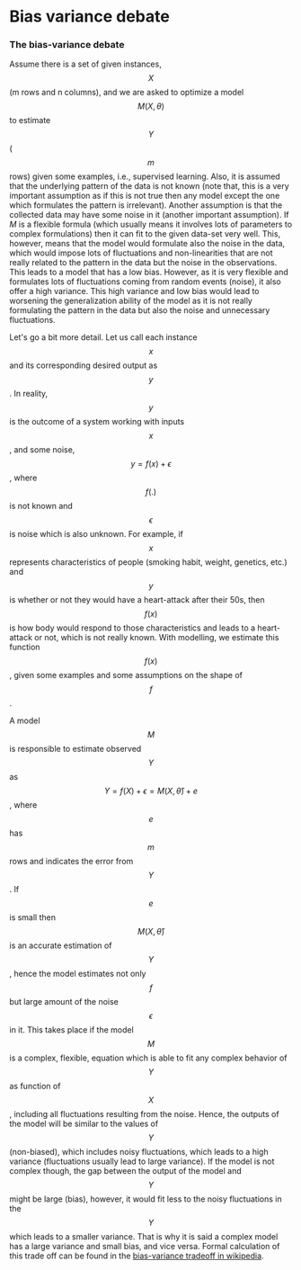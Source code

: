 # Bias variance debate

### The bias-variance debate  <a id="sec:biasVariance"></a>

Assume there is a set of given instances, $$X$$ \(m rows and n columns\), and we are asked to optimize a model $$M(X, \theta)$$ to estimate $$Y$$ \($$m$$ rows\) given some examples, i.e., supervised learning. Also, it is assumed that the underlying pattern of the data is not known \(note that, this is a very important assumption as if this is not true then any model except the one which formulates the pattern is irrelevant\). Another assumption is that the collected data may have some noise in it \(another important assumption\). If $M$ is a flexible formula \(which usually means it involves lots of parameters to complex formulations\) then it can fit to the given data-set very well. This, however, means that the model would formulate also the noise in the data, which would impose lots of fluctuations and non-linearities that are not really related to the pattern in the data but the noise in the observations. This leads to a model that has a low bias. However, as it is very flexible and formulates lots of fluctuations coming from random events \(noise\), it also offer a high variance. This high variance and low bias would lead to worsening the generalization ability of the model as it is not really formulating the pattern in the data but also the noise and unnecessary fluctuations.

Let's go a bit more detail. Let us call each instance $$x$$ and its corresponding desired output as $$y$$. In reality, $$y$$ is the outcome of a system working with inputs $$x$$, and some noise, $$y=f(x)+\epsilon$$, where $$f(.)$$ is not known and $$\epsilon$$ is noise which is also unknown. For example, if $$x$$ represents characteristics of people \(smoking habit, weight, genetics, etc.\) and $$y$$ is whether or not they would have a heart-attack after their 50s, then $$f(x)$$ is how body would respond to those characteristics and leads to a heart-attack or not, which is not really known. With modelling, we estimate this function $$f(x)$$, given some examples and some assumptions on the shape of $$f$$.

A model $$M$$ is responsible to estimate observed $$Y$$ as $$Y=f(X)+\epsilon=M(X, \hat{\theta})+e$$, where $$e$$ has $$m$$ rows and indicates the error from $$Y$$. If $$e$$ is small then $$M(X, \hat{\theta})$$ is an accurate estimation of $$Y$$, hence the model estimates not only $$f$$ but large amount of the noise $$\epsilon$$ in it. This takes place if the model $$M$$ is a complex, flexible, equation which is able to fit any complex behavior of $$Y$$ as function of $$X$$, including all fluctuations resulting from the noise. Hence, the outputs of the model will be similar to the values of $$Y$$ \(non-biased\), which includes noisy fluctuations, which leads to a high variance \(fluctuations usually lead to large variance\). If the model is not complex though, the gap between the output of the model and $$Y$$ might be large \(bias\), however, it would fit less to the noisy fluctuations in the $$Y$$ which leads to a smaller variance. That is why it is said a complex model has a large variance and small bias, and vice versa. Formal calculation of this trade off can be found in the [bias-variance tradeoff in wikipedia](https://en.wikipedia.org/wiki/Bias%E2%80%93variance_tradeoff#Derivation).

